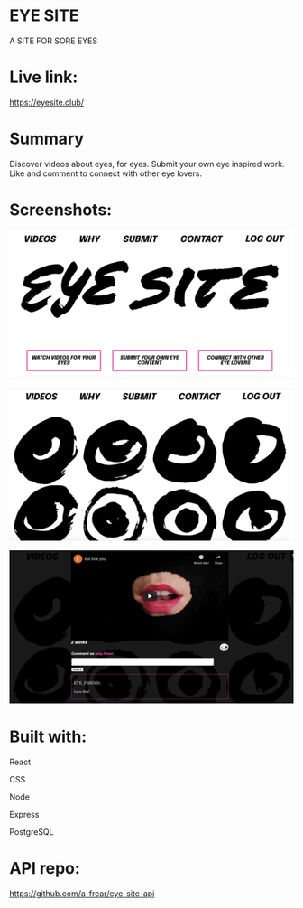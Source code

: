 # EYE SITE

A SITE FOR SORE EYES

# Live link: 
https://eyesite.club/

# Summary

Discover videos about eyes, for eyes. 
Submit your own eye inspired work. 
Like and comment to connect with other eye lovers.

# Screenshots:

![Home](/screenshots/home.png?raw=true)


![Video List](/screenshots/video-list.png?raw=true)


![Video](/screenshots/video.png)

# Built with:

React

CSS

Node

Express

PostgreSQL

# API repo: 
https://github.com/a-frear/eye-site-api
